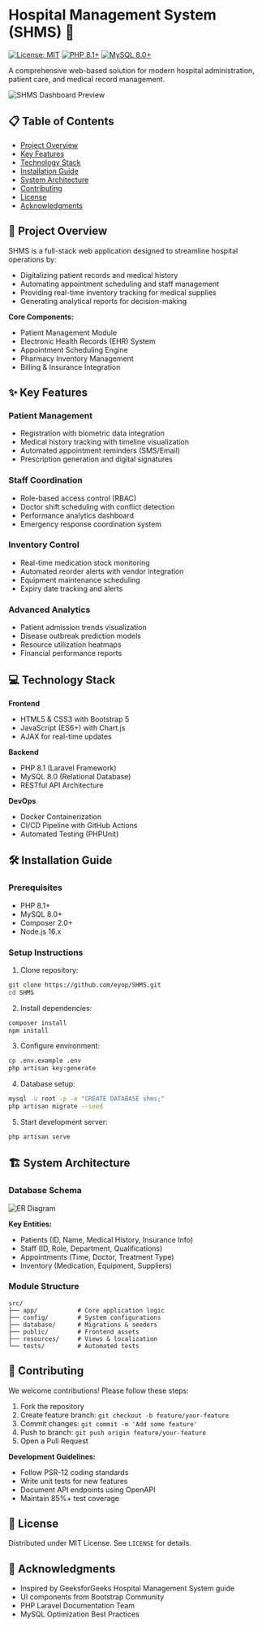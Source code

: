 # Hospital Management System (SHMS) 🏥

[![License: MIT](https://img.shields.io/badge/License-MIT-blue.svg)](https://opensource.org/licenses/MIT)
[![PHP 8.1+](https://img.shields.io/badge/PHP-8.1+-brightgreen)](https://www.php.net/)
[![MySQL 8.0+](https://img.shields.io/badge/MySQL-8.0+-orange)](https://www.mysql.com/)

A comprehensive web-based solution for modern hospital administration, patient care, and medical record management.

![SHMS Dashboard Preview](demo/dashboard-screenshot.png) <!-- Add actual screenshot -->

## 📋 Table of Contents
- [Project Overview](#-project-overview)
- [Key Features](#-key-features)
- [Technology Stack](#-technology-stack)
- [Installation Guide](#-installation-guide)
- [System Architecture](#-system-architecture)
- [Contributing](#-contributing)
- [License](#-license)
- [Acknowledgments](#-acknowledgments)

## 🌟 Project Overview

SHMS is a full-stack web application designed to streamline hospital operations by:
- Digitalizing patient records and medical history
- Automating appointment scheduling and staff management
- Providing real-time inventory tracking for medical supplies
- Generating analytical reports for decision-making 

**Core Components:**
- Patient Management Module
- Electronic Health Records (EHR) System
- Appointment Scheduling Engine
- Pharmacy Inventory Management
- Billing & Insurance Integration

## ✨ Key Features

### Patient Management
- Registration with biometric data integration
- Medical history tracking with timeline visualization
- Automated appointment reminders (SMS/Email)
- Prescription generation and digital signatures

### Staff Coordination
- Role-based access control (RBAC)
- Doctor shift scheduling with conflict detection
- Performance analytics dashboard
- Emergency response coordination system

### Inventory Control
- Real-time medication stock monitoring
- Automated reorder alerts with vendor integration
- Equipment maintenance scheduling
- Expiry date tracking and alerts 

### Advanced Analytics
- Patient admission trends visualization
- Disease outbreak prediction models
- Resource utilization heatmaps
- Financial performance reports

## 💻 Technology Stack

**Frontend**
- HTML5 & CSS3 with Bootstrap 5
- JavaScript (ES6+) with Chart.js
- AJAX for real-time updates

**Backend**
- PHP 8.1 (Laravel Framework)
- MySQL 8.0 (Relational Database)
- RESTful API Architecture

**DevOps**
- Docker Containerization
- CI/CD Pipeline with GitHub Actions
- Automated Testing (PHPUnit)

## 🛠️ Installation Guide

### Prerequisites
- PHP 8.1+
- MySQL 8.0+
- Composer 2.0+
- Node.js 16.x

### Setup Instructions
1. Clone repository:
```bash
git clone https://github.com/eyop/SHMS.git
cd SHMS
```

2. Install dependencies:
```bash
composer install
npm install
```

3. Configure environment:
```bash
cp .env.example .env
php artisan key:generate
```

4. Database setup:
```bash
mysql -u root -p -e "CREATE DATABASE shms;"
php artisan migrate --seed
```

5. Start development server:
```bash
php artisan serve
```

## 🏗️ System Architecture

### Database Schema
![ER Diagram](docs/er-diagram.png) <!-- Add actual ER diagram -->

**Key Entities:**
- Patients (ID, Name, Medical History, Insurance Info)
- Staff (ID, Role, Department, Qualifications)
- Appointments (Time, Doctor, Treatment Type)
- Inventory (Medication, Equipment, Suppliers) 

### Module Structure
```
src/
├── app/           # Core application logic
├── config/        # System configurations
├── database/      # Migrations & seeders
├── public/        # Frontend assets
├── resources/     # Views & localization
└── tests/         # Automated tests
```

## 🤝 Contributing

We welcome contributions! Please follow these steps:
1. Fork the repository
2. Create feature branch: `git checkout -b feature/your-feature`
3. Commit changes: `git commit -m 'Add some feature'`
4. Push to branch: `git push origin feature/your-feature`
5. Open a Pull Request

**Development Guidelines:**
- Follow PSR-12 coding standards
- Write unit tests for new features
- Document API endpoints using OpenAPI
- Maintain 85%+ test coverage

## 📄 License

Distributed under MIT License. See `LICENSE` for details.

## 🙏 Acknowledgments

- Inspired by GeeksforGeeks Hospital Management System guide 
- UI components from Bootstrap Community
- PHP Laravel Documentation Team
- MySQL Optimization Best Practices


